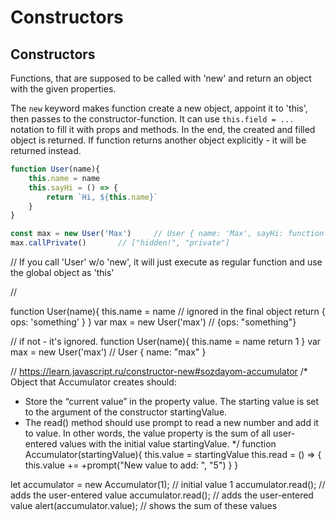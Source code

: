 # Constructors


## Constructors

Functions, that are supposed to be called with 'new' and return an object with the given properties. 

The `new` keyword makes function create a new object, appoint it to 'this', then passes to the constructor-function. It can use `this.field = ...` notation to fill it with props and methods. In the end, the created and filled object is returned. If function returns another object explicitly - it will be returned instead. 

```js
function User(name){
    this.name = name
    this.sayHi = () => {
        return `Hi, ${this.name}`
	}	
}

const max = new User('Max')		// User { name: 'Max', sayHi: function }
max.callPrivate()		// ["hidden!", "private"]
```
// If you call 'User' w/o 'new', it will just execute as regular function and use the global object as 'this'



// 

function User(name){
    this.name = name // ignored in the final object
    return { ops: 'something' }
}
var max = new User('max') // {ops: "something"} 

// if not - it's ignored.
function User(name){
    this.name = name
    return 1
}
var max = new User('max') // User { name: "max" }



// https://learn.javascript.ru/constructor-new#sozdayom-accumulator
/* Object that Accumulator creates should:
- Store the “current value” in the property value. The starting value is set to the argument of the constructor startingValue.
- The read() method should use prompt to read a new number and add it to value.
In other words, the value property is the sum of all user-entered values with the initial value startingValue.
*/
function Accumulator(startingValue){
    this.value = startingValue
    this.read = () => {
        this.value += +prompt("New value to add: ", "5")
    }
}

let accumulator = new Accumulator(1); // initial value 1
accumulator.read(); // adds the user-entered value
accumulator.read(); // adds the user-entered value
alert(accumulator.value); // shows the sum of these values

